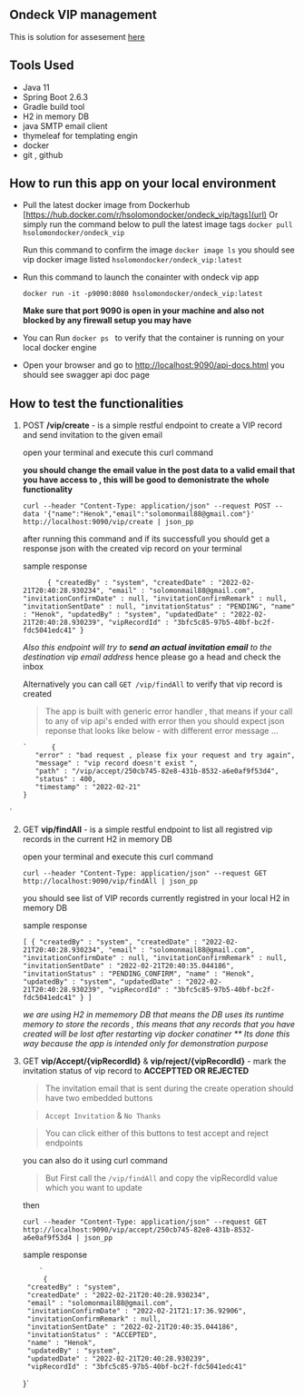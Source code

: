 ## Ondeck VIP management

This is solution for assesement [here](https://odteam.notion.site/odteam/No-Code-Infrastructure-Engineer-Take-Home-Test-0987b15357f941ab80ca79c16b23c9cd)

## Tools Used 
- Java 11 
- Spring Boot 2.6.3
- Gradle build tool 
- H2 in memory DB
- java SMTP email client 
- thymeleaf for templating engin 
- docker
- git , github 

## How to run this app on your local environment 

- Pull the latest docker image from Dockerhub  [https://hub.docker.com/r/hsolomondocker/ondeck_vip/tags](url)
    Or simply run the command below to pull the latest image tags 
    `docker pull hsolomondocker/ondeck_vip`

    Run this command to confirm the image 
    ` docker image ls `
    you should see vip docker image listed `hsolomondocker/ondeck_vip:latest `
  
- Run this command to launch the conainter with ondeck vip app 
   
   ` docker run -it -p9090:8080 hsolomondocker/ondeck_vip:latest `
   
    **Make sure that port 9090 is open in your machine and also not blocked by any firewall setup you may have**
   
- You can Run `docker ps ` to verify that the container is running on your local docker engine
- Open your browser and go to [http://localhost:9090/api-docs.html](url) you should see swagger api doc page

## How to test the functionalities 

1)  POST  **/vip/create**  - is a simple restful endpoint to create a VIP record and send invitation to the given email 

      open your terminal and execute this curl command 

     **you should change the email value in the post data to a valid email that you have access to , this will be good to demonistrate the whole functionality**

      `curl --header "Content-Type: application/json" --request POST --data '{"name":"Henok","email":"solomonmail88@gmail.com"}' http://localhost:9090/vip/create | json_pp`

      after running this command and if its successfull you should get a response json with the created vip record on your terminal 
      
      sample response 

      `      {
         "createdBy" : "system",
         "createdDate" : "2022-02-21T20:40:28.930234",
         "email" : "solomonmail88@gmail.com",
         "invitationConfirmDate" : null,
         "invitationConfirmRemark" : null,
         "invitationSentDate" : null,
         "invitationStatus" : "PENDING",
         "name" : "Henok",
         "updatedBy" : "system",
         "updatedDate" : "2022-02-21T20:40:28.930239",
         "vipRecordId" : "3bfc5c85-97b5-40bf-bc2f-fdc5041edc41"
      }`

      
      
     

      *Also this endpoint will try to **send an actual invitation email** to the destination vip email address*
        hence please go a head and check the inbox

       Alternatively you can call `GET /vip/findAll` to verify that vip record is created

      > The app is built with generic error handler , that means if your call to any of vip api's ended with error then you should expect json reponse that looks like below - with different error message ...

        `      {
           "error" : "bad request , please fix your request and try again",
           "message" : "vip record doesn't exist ",
           "path" : "/vip/accept/250cb745-82e8-431b-8532-a6e0af9f53d4",
           "status" : 400,
           "timestamp" : "2022-02-21"
        }
`

2)  GET  **vip/findAll** - is a simple restful endpoint to list all registred vip records in the current H2 in memory DB

      open your terminal and execute this curl command 


      `curl --header "Content-Type: application/json" --request GET http://localhost:9090/vip/findAll | json_pp`


      you should see list of VIP records currently registred in your local H2 in memory DB 

      sample response 

      `
            [
         {
            "createdBy" : "system",
            "createdDate" : "2022-02-21T20:40:28.930234",
            "email" : "solomonmail88@gmail.com",
            "invitationConfirmDate" : null,
            "invitationConfirmRemark" : null,
            "invitationSentDate" : "2022-02-21T20:40:35.044186",
            "invitationStatus" : "PENDING_CONFIRM",
            "name" : "Henok",
            "updatedBy" : "system",
            "updatedDate" : "2022-02-21T20:40:28.930239",
            "vipRecordId" : "3bfc5c85-97b5-40bf-bc2f-fdc5041edc41"
         }
      ]
      `

    *we are using H2 in mememory DB that means the DB uses its runtime memory to store the records , this means that any records that you have created will be lost after restarting vip docker conatiner ** Its done this way because the app is intended only for demonstration purpose*

  
3)  GET  **vip/Accept/{vipRecordId}** & **vip/reject/{vipRecordId}** - mark the invitation status of vip record to **ACCEPTTED OR REJECTED**  

      > The invitation email that is sent during the create operation should have two embedded buttons 

      > `Accept Invitation` & `No Thanks `
      
      > You can click either of this buttons to test accept and reject endpoints 
      
      you can also do it using curl command 
      
      > But First call the `/vip/findAll` and copy the vipRecordId value which you want to update 

      then 

      `curl --header "Content-Type: application/json" --request GET http://localhost:9090/vip/accept/250cb745-82e8-431b-8532-a6e0af9f53d4 | json_pp`

       sample response 

            `
             {
         "createdBy" : "system",
         "createdDate" : "2022-02-21T20:40:28.930234",
         "email" : "solomonmail88@gmail.com",
         "invitationConfirmDate" : "2022-02-21T21:17:36.92906",
         "invitationConfirmRemark" : null,
         "invitationSentDate" : "2022-02-21T20:40:35.044186",
         "invitationStatus" : "ACCEPTED",
         "name" : "Henok",
         "updatedBy" : "system",
         "updatedDate" : "2022-02-21T20:40:28.930239",
         "vipRecordId" : "3bfc5c85-97b5-40bf-bc2f-fdc5041edc41"
      }`
    
    
